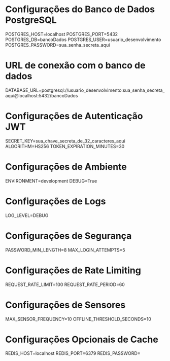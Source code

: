 # Configurações do Banco de Dados PostgreSQL
POSTGRES_HOST=localhost
POSTGRES_PORT=5432
POSTGRES_DB=bancoDados
POSTGRES_USER=usuario_desenvolvimento
POSTGRES_PASSWORD=sua_senha_secreta_aqui

# URL de conexão com o banco de dados
DATABASE_URL=postgresql://usuario_desenvolvimento:sua_senha_secreta_aqui@localhost:5432/bancoDados

# Configurações de Autenticação JWT
SECRET_KEY=sua_chave_secreta_de_32_caracteres_aqui
ALGORITHM=HS256
TOKEN_EXPIRATION_MINUTES=30

# Configurações de Ambiente
ENVIRONMENT=development
DEBUG=True

# Configurações de Logs
LOG_LEVEL=DEBUG

# Configurações de Segurança
PASSWORD_MIN_LENGTH=8
MAX_LOGIN_ATTEMPTS=5

# Configurações de Rate Limiting
REQUEST_RATE_LIMIT=100
REQUEST_RATE_PERIOD=60

# Configurações de Sensores
MAX_SENSOR_FREQUENCY=10
OFFLINE_THRESHOLD_SECONDS=10

# Configurações Opcionais de Cache
REDIS_HOST=localhost
REDIS_PORT=6379
REDIS_PASSWORD=

